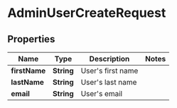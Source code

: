 

# AdminUserCreateRequest


## Properties

| Name | Type | Description | Notes |
|------------ | ------------- | ------------- | -------------|
|**firstName** | **String** | User&#39;s first name |  |
|**lastName** | **String** | User&#39;s last name |  |
|**email** | **String** | User&#39;s email |  |



